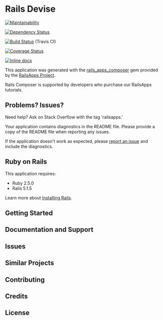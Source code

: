 Rails Devise
================

[![Maintainability](https://api.codeclimate.com/v1/badges/b555e20a16d6c8776959/maintainability)](https://codeclimate.com/github/joel/rails-devise/maintainability)

[![Dependency Status](https://gemnasium.com/joel/rails-devise.svg)](https://gemnasium.com/joel/rails-devise)

[![Build Status](https://travis-ci.org/joel/rails-devise.svg?branch=master)](https://travis-ci.org/joel/rails-devise) (Travis CI)

[![Coverage Status](https://coveralls.io/repos/joel/rails-devise/badge.svg?branch=master&service=github)](https://coveralls.io/github/joel/rails-devise?branch=master)

[![Inline docs](http://inch-ci.org/github/joel/rails-devise.svg?branch=master)](http://inch-ci.org/github/joel/rails-devise)


This application was generated with the [rails_apps_composer](https://github.com/RailsApps/rails_apps_composer) gem
provided by the [RailsApps Project](http://railsapps.github.io/).

Rails Composer is supported by developers who purchase our RailsApps tutorials.

Problems? Issues?
-----------

Need help? Ask on Stack Overflow with the tag 'railsapps.'

Your application contains diagnostics in the README file. Please provide a copy of the README file when reporting any issues.

If the application doesn't work as expected, please [report an issue](https://github.com/RailsApps/rails_apps_composer/issues)
and include the diagnostics.

Ruby on Rails
-------------

This application requires:

- Ruby 2.5.0
- Rails 5.1.5

Learn more about [Installing Rails](http://railsapps.github.io/installing-rails.html).

Getting Started
---------------

Documentation and Support
-------------------------

Issues
-------------

Similar Projects
----------------

Contributing
------------

Credits
-------

License
-------
